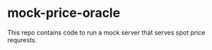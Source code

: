 # mock-price-oracle

This repo contains code to run a mock server that serves spot price requrests.
